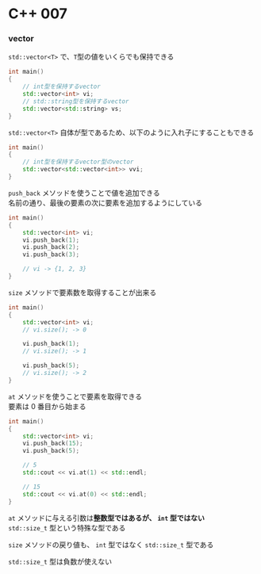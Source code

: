 # C++ 007

### vector

`std::vector<T>` で、`T`型の値をいくらでも保持できる

```cpp
int main()
{
    // int型を保持するvector
    std::vector<int> vi;
    // std::string型を保持するvector
    std::vector<std::string> vs;
}
```

`std::vector<T>` 自体が型であるため、以下のように入れ子にすることもできる

```cpp
int main()
{
    // int型を保持するvector型のvector
    std::vector<std::vector<int>> vvi;
}
```

`push_back` メソッドを使うことで値を追加できる  
名前の通り、最後の要素の次に要素を追加するようにしている

```cpp
int main()
{
    std::vector<int> vi;
    vi.push_back(1);
    vi.push_back(2);
    vi.push_back(3);

    // vi -> {1, 2, 3}
}
```

`size` メソッドで要素数を取得することが出来る

```cpp
int main()
{
    std::vector<int> vi;
    // vi.size(); -> 0

    vi.push_back(1);
    // vi.size(); -> 1

    vi.push_back(5);
    // vi.size(); -> 2
}
```

`at` メソッドを使うことで要素を取得できる  
要素は 0 番目から始まる

```cpp
int main()
{
    std::vector<int> vi;
    vi.push_back(15);
    vi.push_back(5);

    // 5
    std::cout << vi.at(1) << std::endl;

    // 15
    std::cout << vi.at(0) << std::endl;
}
```

`at` メソッドに与える引数は<strong>整数型ではあるが、 `int` 型ではない</strong>  
`std::size_t` 型という特殊な型である

`size` メソッドの戻り値も、 `int` 型ではなく `std::size_t` 型である

`std::size_t` 型は負数が使えない
